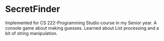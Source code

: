 # SecretFinder
Implemented for CS 222-Programming Studio course in my Senior year. A console game about making guesses. Learned about List processing and a bit of string manipulation.
